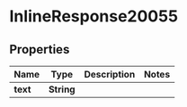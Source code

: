 

# InlineResponse20055

## Properties

Name | Type | Description | Notes
------------ | ------------- | ------------- | -------------
**text** | **String** |  | 




